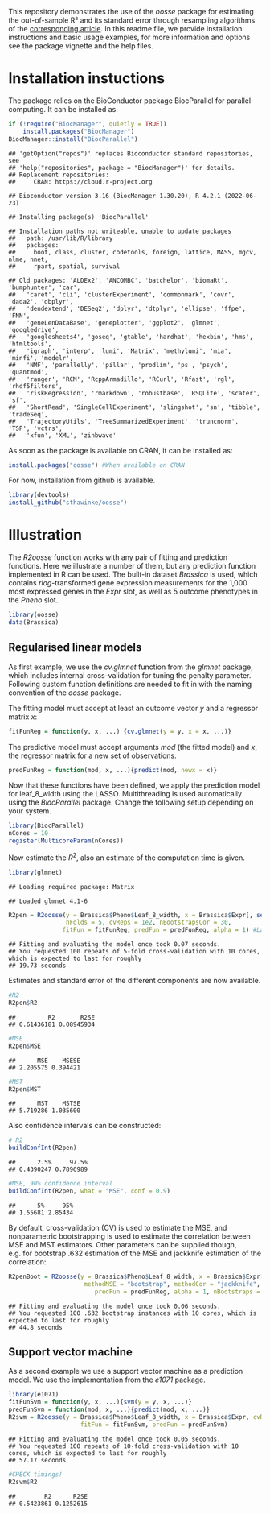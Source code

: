 
This repository demonstrates the use of the *oosse* package for
estimating the out-of-sample R² and its standard error through
resampling algorithms of the [corresponding
article](https://arxiv.org/abs/2302.05131). In this readme file, we
provide installation instructions and basic usage examples, for more
information and options see the package vignette and the help files.

# Installation instuctions

The package relies on the BioConductor package BiocParallel for parallel
computing. It can be installed as.

``` r
if (!require("BiocManager", quietly = TRUE))
    install.packages("BiocManager")
BiocManager::install("BiocParallel")
```

    ## 'getOption("repos")' replaces Bioconductor standard repositories, see
    ## 'help("repositories", package = "BiocManager")' for details.
    ## Replacement repositories:
    ##     CRAN: https://cloud.r-project.org

    ## Bioconductor version 3.16 (BiocManager 1.30.20), R 4.2.1 (2022-06-23)

    ## Installing package(s) 'BiocParallel'

    ## Installation paths not writeable, unable to update packages
    ##   path: /usr/lib/R/library
    ##   packages:
    ##     boot, class, cluster, codetools, foreign, lattice, MASS, mgcv, nlme, nnet,
    ##     rpart, spatial, survival

    ## Old packages: 'ALDEx2', 'ANCOMBC', 'batchelor', 'biomaRt', 'bumphunter', 'car',
    ##   'caret', 'cli', 'clusterExperiment', 'commonmark', 'covr', 'dada2', 'dbplyr',
    ##   'dendextend', 'DESeq2', 'dplyr', 'dtplyr', 'ellipse', 'ffpe', 'FNN',
    ##   'geneLenDataBase', 'geneplotter', 'ggplot2', 'glmnet', 'googledrive',
    ##   'googlesheets4', 'goseq', 'gtable', 'hardhat', 'hexbin', 'hms', 'htmltools',
    ##   'igraph', 'interp', 'lumi', 'Matrix', 'methylumi', 'mia', 'minfi', 'modelr',
    ##   'NMF', 'parallelly', 'pillar', 'prodlim', 'ps', 'psych', 'quantmod',
    ##   'ranger', 'RCM', 'RcppArmadillo', 'RCurl', 'Rfast', 'rgl', 'rhdf5filters',
    ##   'riskRegression', 'rmarkdown', 'robustbase', 'RSQLite', 'scater', 'sf',
    ##   'ShortRead', 'SingleCellExperiment', 'slingshot', 'sn', 'tibble', 'tradeSeq',
    ##   'TrajectoryUtils', 'TreeSummarizedExperiment', 'truncnorm', 'TSP', 'vctrs',
    ##   'xfun', 'XML', 'zinbwave'

As soon as the package is available on CRAN, it can be installed as:

``` r
install.packages("oosse") #When available on CRAN
```

For now, installation from github is available.

``` r
library(devtools)
install_github("sthawinke/oosse")
```

# Illustration

The *R2oosse* function works with any pair of fitting and prediction
functions. Here we illustrate a number of them, but any prediction
function implemented in R can be used. The built-in dataset *Brassica*
is used, which contains *rlog*-transformed gene expression measurements
for the 1,000 most expressed genes in the *Expr* slot, as well as 5
outcome phenotypes in the *Pheno* slot.

``` r
library(oosse)
data(Brassica)
```

## Regularised linear models

As first example, we use the *cv.glmnet* function from the *glmnet*
package, which includes internal cross-validation for tuning the penalty
parameter. Following custom function definitions are needed to fit in
with the naming convention of the *oosse* package.

The fitting model must accept at least an outcome vector *y* and a
regressor matrix *x*:

``` r
fitFunReg = function(y, x, ...) {cv.glmnet(y = y, x = x, ...)}
```

The predictive model must accept arguments *mod* (the fitted model) and
*x*, the regressor matrix for a new set of observations.

``` r
predFunReg = function(mod, x, ...){predict(mod, newx = x)}
```

Now that these functions have been defined, we apply the prediction
model for leaf_8\_width using the LASSO. Multithreading is used
automatically using the *BiocParallel* package. Change the following
setup depending on your system.

``` r
library(BiocParallel)
nCores = 10
register(MulticoreParam(nCores))
```

Now estimate the $R^2$, also an estimate of the computation time is
given.

``` r
library(glmnet)
```

    ## Loading required package: Matrix

    ## Loaded glmnet 4.1-6

``` r
R2pen = R2oosse(y = Brassica$Pheno$Leaf_8_width, x = Brassica$Expr[, seq_len(1e2)], 
                nFolds = 5, cvReps = 1e2, nBootstrapsCor = 30,
               fitFun = fitFunReg, predFun = predFunReg, alpha = 1) #Lasso model
```

    ## Fitting and evaluating the model once took 0.07 seconds.
    ## You requested 100 repeats of 5-fold cross-validation with 10 cores, which is expected to last for roughly
    ## 19.73 seconds

Estimates and standard error of the different components are now
available.

``` r
#R2
R2pen$R2
```

    ##         R2       R2SE 
    ## 0.61436181 0.08945934

``` r
#MSE
R2pen$MSE
```

    ##      MSE    MSESE 
    ## 2.205575 0.394421

``` r
#MST
R2pen$MST
```

    ##      MST    MSTSE 
    ## 5.719286 1.035600

Also confidence intervals can be constructed:

``` r
# R2
buildConfInt(R2pen)
```

    ##      2.5%     97.5% 
    ## 0.4390247 0.7896989

``` r
#MSE, 90% confidence interval
buildConfInt(R2pen, what = "MSE", conf = 0.9)
```

    ##      5%     95% 
    ## 1.55681 2.85434

By default, cross-validation (CV) is used to estimate the MSE, and
nonparametric bootstrapping is used to estimate the correlation between
MSE and MST estimators. Other parameters can be supplied though,
e.g. for bootstrap .632 estimation of the MSE and jackknife estimation
of the correlation:

``` r
R2penBoot = R2oosse(y = Brassica$Pheno$Leaf_8_width, x = Brassica$Expr[, seq_len(1e2)],
                     methodMSE = "bootstrap", methodCor = "jackknife", fitFun = fitFunReg,
                        predFun = predFunReg, alpha = 1, nBootstraps = 1e2)#Lasso model
```

    ## Fitting and evaluating the model once took 0.06 seconds.
    ## You requested 100 .632 bootstrap instances with 10 cores, which is expected to last for roughly
    ## 44.8 seconds

## Support vector machine

As a second example we use a support vector machine as a prediction
model. We use the implementation from the *e1071* package.

``` r
library(e1071)
fitFunSvm = function(y, x, ...){svm(y = y, x, ...)}
predFunSvm = function(mod, x, ...){predict(mod, x, ...)}
R2svm = R2oosse(y = Brassica$Pheno$Leaf_8_width, x = Brassica$Expr, cvReps = 1e2,
                    fitFun = fitFunSvm, predFun = predFunSvm)
```

    ## Fitting and evaluating the model once took 0.05 seconds.
    ## You requested 100 repeats of 10-fold cross-validation with 10 cores, which is expected to last for roughly
    ## 57.17 seconds

``` r
#CHECK timings!
R2svm$R2
```

    ##        R2      R2SE 
    ## 0.5423861 0.1252615
